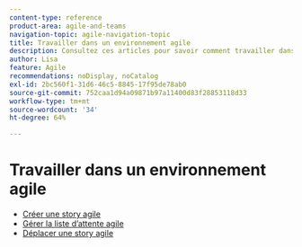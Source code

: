 ```yaml
---
content-type: reference
product-area: agile-and-teams
navigation-topic: agile-navigation-topic
title: Travailler dans un environnement agile
description: Consultez ces articles pour savoir comment travailler dans un environnement agile.
author: Lisa
feature: Agile
recommendations: noDisplay, noCatalog
exl-id: 2bc560f1-31d6-46c5-8845-17f95de78ab0
source-git-commit: 752caa1d94a09871b97a11400d83f28853118d33
workflow-type: tm+mt
source-wordcount: '34'
ht-degree: 64%

---
```


# Travailler dans un environnement agile

* [Créer une story agile](../../agile/work-in-an-agile-environment/create-an-agile-story.md)
* [Gérer la liste d’attente agile](../../agile/work-in-an-agile-environment/manage-the-agile-backlog.md)
* [Déplacer une story agile](../../agile/work-in-an-agile-environment/move-an-agile-story.md)
